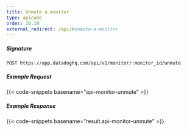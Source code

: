 ```yaml
---
title: Unmute a monitor
type: apicode
order: 16.10
external_redirect: /api/#unmute-a-monitor
---
```


##### Signature
`POST https://app.datadoghq.com/api/v1/monitor/:monitor_id/unmute`
##### Example Request
{{< code-snippets basename="api-monitor-unmute" >}}
##### Example Response
{{< code-snippets basename="result.api-monitor-unmute" >}}